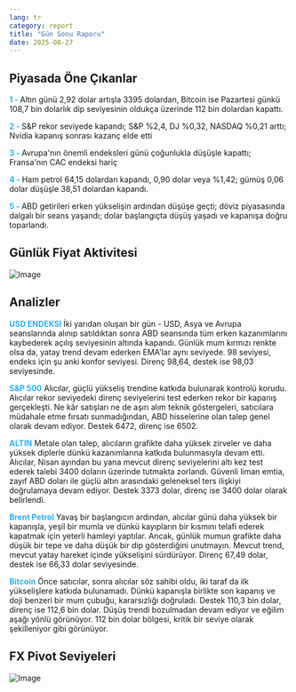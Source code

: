 ```yaml
---
lang: tr
category: report
title: "Gün Sonu Raporu"
date: 2025-08-27
---
```



<h2>Piyasada Öne Çıkanlar</h2>
<strong style="color: #2caef7;">1 - </strong> Altın günü 2,92 dolar artışla 3395 dolardan, Bitcoin ise Pazartesi günkü 108,7 bin dolarlık dip seviyesinin oldukça üzerinde 112 bin dolardan kapattı.


<strong style="color: #2caef7;">2 - </strong> S&P rekor seviyede kapandı; S&P %2,4, DJ %0,32, NASDAQ %0,21 arttı; Nvidia kapanış sonrası kazanç elde etti

<strong style="color: #2caef7;">3 - </strong> Avrupa'nın önemli endeksleri günü çoğunlukla düşüşle kapattı; Fransa'nın CAC endeksi hariç

<strong style="color: #2caef7;">4 - </strong> Ham petrol 64,15 dolardan kapandı, 0,90 dolar veya %1,42; gümüş 0,06 dolar düşüşle 38,51 dolardan kapandı.

<strong style="color: #2caef7;">5 - </strong> ABD getirileri erken yükselişin ardından düşüşe geçti; döviz piyasasında dalgalı bir seans yaşandı; dolar başlangıçta düşüş yaşadı ve kapanışa doğru toparlandı.



<h2>Günlük Fiyat Aktivitesi</h2>
<img src="https://markleighedu.github.io/img/Aug-2025/27-Aug-2025/price.jpg" alt="Image"/>

<h2>Analizler</h2>
<strong style="color: #2caef7;">USD ENDEKSI</strong> İki yarıdan oluşan bir gün - USD, Asya ve Avrupa seanslarında alınıp satıldıktan sonra ABD seansında tüm erken kazanımlarını kaybederek açılış seviyesinin altında kapandı. Günlük mum kırmızı renkte olsa da, yatay trend devam ederken EMA'lar aynı seviyede. 98 seviyesi, endeks için şu anki konfor seviyesi. Direnç 98,64, destek ise 98,03 seviyesinde.

<strong style="color: #2caef7;">S&P 500</strong> Alıcılar, güçlü yükseliş trendine katkıda bulunarak kontrolü korudu. Alıcılar rekor seviyedeki direnç seviyelerini test ederken rekor bir kapanış gerçekleşti. Ne kâr satışları ne de aşırı alım teknik göstergeleri, satıcılara müdahale etme fırsatı sunmadığından, ABD hisselerine olan talep genel olarak devam ediyor. Destek 6472, direnç ise 6502.

<strong style="color: #2caef7;">ALTIN</strong> Metale olan talep, alıcıların grafikte daha yüksek zirveler ve daha yüksek diplerle dünkü kazanımlarına katkıda bulunmasıyla devam etti. Alıcılar, Nisan ayından bu yana mevcut direnç seviyelerini altı kez test ederek talebi 3400 doların üzerinde tutmakta zorlandı. Güvenli liman emtia, zayıf ABD doları ile güçlü altın arasındaki geleneksel ters ilişkiyi doğrulamaya devam ediyor. Destek 3373 dolar, direnç ise 3400 dolar olarak belirlendi.

<strong style="color: #2caef7;">Brent Petrol</strong> Yavaş bir başlangıcın ardından, alıcılar günü daha yüksek bir kapanışla, yeşil bir mumla ve dünkü kayıpların bir kısmını telafi ederek kapatmak için yeterli hamleyi yaptılar. Ancak, günlük mumun grafikte daha düşük bir tepe ve daha düşük bir dip gösterdiğini unutmayın. Mevcut trend, mevcut yatay hareket içinde yükselişini sürdürüyor. Direnç 67,49 dolar, destek ise 66,33 dolar seviyesinde.

<strong style="color: #2caef7;">Bitcoin</strong> Önce satıcılar, sonra alıcılar söz sahibi oldu, iki taraf da ilk yükselişlere katkıda bulunamadı. Dünkü kapanışla birlikte son kapanış ve doji benzeri bir mum çubuğu, kararsızlığı doğruladı. Destek 110,3 bin dolar, direnç ise 112,6 bin dolar. Düşüş trendi bozulmadan devam ediyor ve eğilim aşağı yönlü görünüyor. 112 bin dolar bölgesi, kritik bir seviye olarak şekilleniyor gibi görünüyor.



<h2>FX Pivot Seviyeleri</h2>
<img src="https://markleighedu.github.io/img/Aug-2025/27-Aug-2025/pivot.jpg" alt="Image"/>